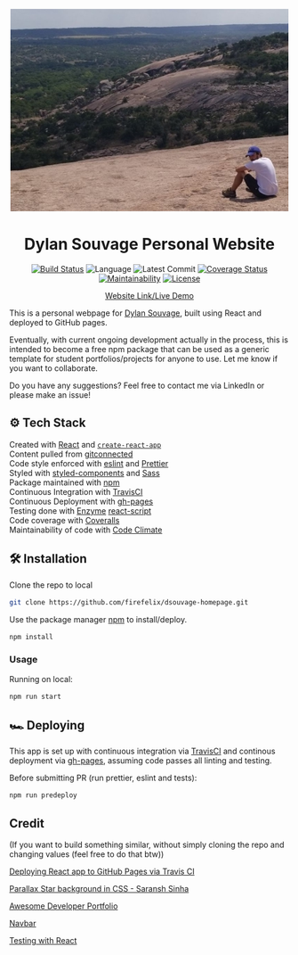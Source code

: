 
<p align="center">
    <img alt="Site logo" src="./src/data/bouldersit2.jpg" width="500" />
</p>
<div align="center">
<h1> Dylan Souvage Personal Website </h1>

[![Build Status](https://travis-ci.org/firefelix/dsouvage-homepage.svg?branch=master)](https://travis-ci.org/firefelix/dsouvage-homepage) ![Language](https://img.shields.io/github/languages/top/firefelix/dsouvage-homepage) ![Latest Commit](https://img.shields.io/github/last-commit/firefelix/dsouvage-homepage) [![Coverage Status](https://coveralls.io/repos/github/firefelix/dsouvage-homepage/badge.svg?branch=master)](https://coveralls.io/github/firefelix/dsouvage-homepage?branch=master) [![Maintainability](https://api.codeclimate.com/v1/badges/115e839a764da70057db/maintainability)](https://codeclimate.com/github/firefelix/dsouvage-homepage/maintainability)
[![License](https://img.shields.io/github/license/firefelix/dsouvage-homepage)
](https://github.com/firefelix/dsouvage-homepage/blob/master/LICENSE)

<a href="https://dsouvage.github.io/dsouvage-homepage">Website Link/Live Demo</a>

</div>

This is a personal webpage for [Dylan Souvage](https://www.linkedin.com/in/dylan-souvage/), built using React and deployed to GitHub pages.

Eventually, with current ongoing development actually in the process, this is intended to become a free npm package that can be used as a generic template for student portfolios/projects for anyone to use. Let me know if you want to collaborate.

Do you have any suggestions? Feel free to contact me via LinkedIn or please make an issue!

## ⚙ Tech Stack

Created with [React](https://reactjs.org/) and [`create-react-app`](https://create-react-app.dev/)  
Content pulled from [gitconnected](https://gitconnected.com/portfolio-api)  
Code style enforced with [eslint](https://eslint.org/) and [Prettier](https://prettier.io/)  
Styled with [styled-components](https://www.styled-components.com) and [Sass](https://sass-lang.com/)  
Package maintained with [npm](https://www.npmjs.com/)  
Continuous Integration with [TravisCI](https://travis-ci.org/)  
Continuous Deployment with [gh-pages](https://github.com/tschaub/gh-pages)  
Testing done with [Enzyme](https://enzymejs.github.io/enzyme/) [react-script](https://create-react-app.dev/docs/running-tests/)  
Code coverage with [Coveralls](https://coveralls.io/)  
Maintainability of code with [Code Climate](https://codeclimate.com/)

## 🛠 Installation

Clone the repo to local

```bash
git clone https://github.com/firefelix/dsouvage-homepage.git
```

Use the package manager [npm](https://www.npmjs.com/) to install/deploy.

```bash
npm install
```

### Usage

Running on local:

```bash
npm run start
```

## 🏎 Deploying

This app is set up with continuous integration via [TravisCI](https://travis-ci.org/) and continous deployment via [gh-pages](https://github.com/tschaub/gh-pages), assuming code passes all linting and testing.

Before submitting PR (run prettier, eslint and tests):

```bash
npm run predeploy
```

## Credit

(If you want to build something similar, without simply cloning the repo and changing values (feel free to do that btw))

[Deploying React app to GitHub Pages via Travis CI](https://medium.com/@rossanodan/deploying-a-react-application-on-github-pages-via-travis-ci-ba0fc2c4c74)

[Parallax Star background in CSS - Saransh Sinha](https://codepen.io/saransh/pen/BKJun)

[Awesome Developer Portfolio](https://levelup.gitconnected.com/build-an-awesome-developer-portfolio-website-using-react-667abd7bab4d)

[Navbar](https://www.w3schools.com/css/css_navbar.asp)

[Testing with React](https://scotch.io/tutorials/testing-react-components-with-enzyme-and-jest)
